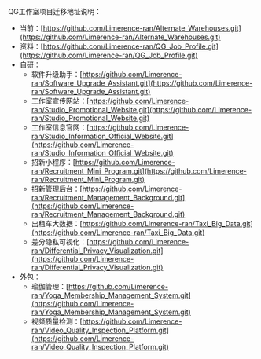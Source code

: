 QG工作室项目迁移地址说明：

- 当前：[https://github.com/Limerence-ran/Alternate_Warehouses.git](https://github.com/Limerence-ran/Alternate_Warehouses.git)
- 资料：[https://github.com/Limerence-ran/QG_Job_Profile.git](https://github.com/Limerence-ran/QG_Job_Profile.git)
- 自研：
  - 软件升级助手：[https://github.com/Limerence-ran/Software_Upgrade_Assistant.git](https://github.com/Limerence-ran/Software_Upgrade_Assistant.git)
  - 工作室宣传网站：[https://github.com/Limerence-ran/Studio_Promotional_Website.git](https://github.com/Limerence-ran/Studio_Promotional_Website.git)
  - 工作室信息官网：[https://github.com/Limerence-ran/Studio_Information_Official_Website.git](https://github.com/Limerence-ran/Studio_Information_Official_Website.git)
  - 招新小程序：[https://github.com/Limerence-ran/Recruitment_Mini_Program.git](https://github.com/Limerence-ran/Recruitment_Mini_Program.git)
  - 招新管理后台：[https://github.com/Limerence-ran/Recruitment_Management_Background.git](https://github.com/Limerence-ran/Recruitment_Management_Background.git)
  - 出租车大数据：[https://github.com/Limerence-ran/Taxi_Big_Data.git](https://github.com/Limerence-ran/Taxi_Big_Data.git)
  - 差分隐私可视化：[https://github.com/Limerence-ran/Differential_Privacy_Visualization.git](https://github.com/Limerence-ran/Differential_Privacy_Visualization.git)
- 外包：
  - 瑜伽管理：[https://github.com/Limerence-ran/Yoga_Membership_Management_System.git](https://github.com/Limerence-ran/Yoga_Membership_Management_System.git)
  - 视频质量检测：[https://github.com/Limerence-ran/Video_Quality_Inspection_Platform.git](https://github.com/Limerence-ran/Video_Quality_Inspection_Platform.git)
